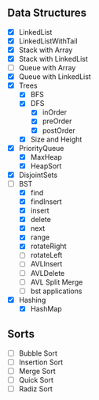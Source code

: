 ## Data Structures

- [x] LinkedList
- [x] LinkedListWithTail
- [x] Stack with Array
- [x] Stack with LinkedList
- [ ] Queue with Array
- [x] Queue with LinkedList
- [x] Trees
  - [x] BFS
  - [x] DFS
    - [x] inOrder
    - [x] preOrder
    - [x] postOrder
  - [x] Size and Height
- [x] PriorityQueue
  - [x] MaxHeap
  - [x] HeapSort
- [x] DisjointSets
- [ ] BST
  - [x] find
  - [x] findInsert
  - [x] insert
  - [x] delete
  - [x] next
  - [x] range
  - [x] rotateRight
  - [ ] rotateLeft
  - [ ] AVLInsert
  - [ ] AVLDelete
  - [ ] AVL Split Merge
  - [ ] bst applications
- [x] Hashing
  - [x] HashMap

## Sorts
- [ ] Bubble Sort
- [ ] Insertion Sort
- [ ] Merge Sort
- [ ] Quick Sort
- [ ] Radiz Sort 
